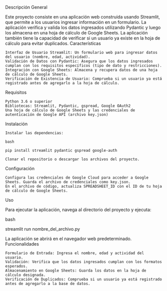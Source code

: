 Descripción General

Este proyecto consiste en una aplicación web construida usando Streamlit, que permite a los usuarios ingresar información en un formulario. La aplicación verifica y valida los datos ingresados utilizando Pydantic y luego los almacena en una hoja de cálculo de Google Sheets. La aplicación también tiene la capacidad de verificar si un usuario ya existe en la hoja de cálculo para evitar duplicados.
Características

    Interfaz de Usuario Streamlit: Un formulario web para ingresar datos del usuario (nombre, edad, actividad).
    Validación de Datos con Pydantic: Asegura que los datos ingresados cumplan con los requisitos específicos (tipo de dato y restricciones).
    Integración con Google Sheets: Almacena y recupera datos de una hoja de cálculo de Google Sheets.
    Verificación de Existencia de Usuario: Comprueba si un usuario ya está registrado antes de agregarlo a la hoja de cálculo.

Requisitos

    Python 3.6 o superior
    Bibliotecas: Streamlit, Pydantic, gspread, Google OAuth2
    Una hoja de cálculo de Google Sheets y las credenciales de autenticación de Google API (archivo key.json)

Instalación

    Instalar las dependencias:

    bash

    pip install streamlit pydantic gspread google-auth

    Clonar el repositorio o descargar los archivos del proyecto.

Configuración

    Configura las credenciales de Google Cloud para acceder a Google Sheets. Guarda el archivo de credenciales como key.json.
    En el archivo de código, actualiza SPREADSHEET_ID con el ID de tu hoja de cálculo de Google Sheets.

Uso

Para ejecutar la aplicación, navega al directorio del proyecto y ejecuta:

bash

streamlit run nombre_del_archivo.py

La aplicación se abrirá en el navegador web predeterminado.
Funcionalidades

    Formulario de Entrada: Ingresa el nombre, edad y actividad del usuario.
    Validación: Verifica que los datos ingresados cumplan con los formatos esperados.
    Almacenamiento en Google Sheets: Guarda los datos en la hoja de cálculo designada.
    Verificación de Duplicados: Comprueba si un usuario ya está registrado antes de agregarlo a la base de datos.
